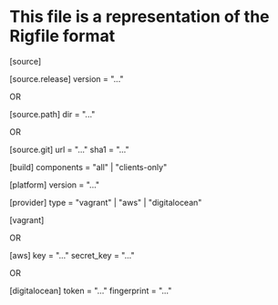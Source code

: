 # This file is a representation of the Rigfile format

[source]

  [source.release]
  version = "..."

  OR

  [source.path]
  dir = "..."

  OR

  [source.git]
  url = "..."
  sha1 = "..."

[build]
components = "all" | "clients-only"

[platform]
version = "..."

[provider]
type = "vagrant" | "aws" | "digitalocean"

  [vagrant]

  OR

  [aws]
  key = "..."
  secret_key = "..."

  OR

  [digitalocean]
  token = "..."
  fingerprint = "..."
